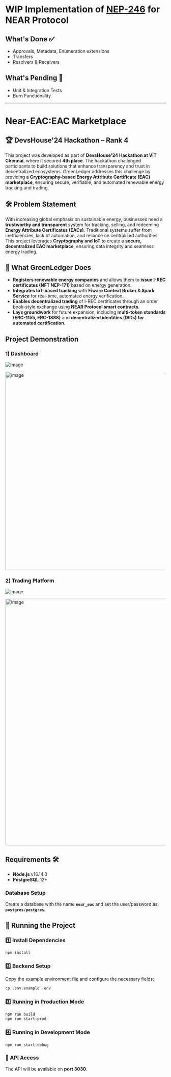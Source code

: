 # WIP Implementation of [NEP-246](https://github.com/near/NEPs/issues/246) for NEAR Protocol

## What's Done ✅
- Approvals, Metadata, Enumeration extensions
- Transfers
- Resolvers & Receivers

## What's Pending 🚧
- Unit & Integration Tests
- Burn Functionality

---

# Near-EAC:EAC Marketplace

## 🏆 DevsHouse'24 Hackathon – Rank 4
This project was developed as part of **DevsHouse'24 Hackathon at VIT Chennai**, where it secured **4th place**. The hackathon challenged participants to build solutions that enhance transparency and trust in decentralized ecosystems. GreenLedger addresses this challenge by providing a **Cryptography-based Energy Attribute Certificate (EAC) marketplace**, ensuring secure, verifiable, and automated renewable energy tracking and trading.

## 🛠 Problem Statement
With increasing global emphasis on sustainable energy, businesses need a **trustworthy and transparent** system for tracking, selling, and redeeming **Energy Attribute Certificates (EACs)**. Traditional systems suffer from inefficiencies, lack of automation, and reliance on centralized authorities. This project leverages **Cryptography and IoT** to create a **secure, decentralized EAC marketplace**, ensuring data integrity and seamless energy trading.

## 🚀 What GreenLedger Does
- **Registers renewable energy companies** and allows them to **issue I-REC certificates (NFT NEP-171)** based on energy generation.
- **Integrates IoT-based tracking** with **Fiware Context Broker & Spark Service** for real-time, automated energy verification.
- **Enables decentralized trading** of I-REC certificates through an order book-style exchange using **NEAR Protocol smart contracts**.
- **Lays groundwork** for future expansion, including **multi-token standards (ERC-1155, ERC-1888)** and **decentralized identities (DIDs) for automated certification**.
## Project Demonstration

### 1) Dashboard
![image](https://github.com/user-attachments/assets/3b5cc2ad-0bb5-4113-b43c-1c6b4f120b88)

<img width="623" alt="image" src="https://github.com/user-attachments/assets/2b8db1a7-aedc-4756-8465-1d6997159933" />

### 2) Trading Platform
![image](https://github.com/user-attachments/assets/5dc3fd01-df09-4fc1-ba24-0da7688b1a1f)

<img width="775" alt="image" src="https://github.com/user-attachments/assets/6de618b7-7728-438c-941e-156b316e1db6" />




## Requirements 🛠️
- **Node.js** v16.14.0
- **PostgreSQL** 12+

### Database Setup
Create a database with the name **`near_eac`** and set the user/password as **`postgres/postgres`**.

## 🚀 Running the Project
### 1️⃣ Install Dependencies
```sh
npm install
```

### 2️⃣ Backend Setup
Copy the example environment file and configure the necessary fields:
```sh
cp .env.example .env 
```

### 3️⃣ Running in Production Mode
```sh
npm run build
npm run start:prod
```

### 4️⃣ Running in Development Mode
```sh
npm run start:debug
```

### 🔗 API Access
The API will be available on **port 3030**.
